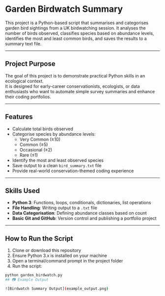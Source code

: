 #  Garden Birdwatch Summary
This project is a Python-based script that summarises and categorises garden bird sightings from a UK birdwatching session.
It analyses the number of birds observed, classifies species based on abundance levels, identifies the most and least common birds, and saves the results to a summary text file.

---

##  Project Purpose

The goal of this project is to demonstrate practical Python skills in an ecological context.  
It is designed for early-career conservationists, ecologists, or data enthusiasts who want to automate simple survey summaries and enhance their coding portfolios.

---

##  Features

- Calculate total birds observed
- Categorise species by abundance levels:
  - Very Common (≥10)
  - Common (≥5)
  - Occasional (≥2)
  - Rare (≤1)
- Identify the most and least observed species
- Save output to a clean `bird_summary.txt` file
- Provide real-world conservation-themed coding experience

---

##  Skills Used

- **Python 3**: Functions, loops, conditionals, dictionaries, list operations
- **File Handling**: Writing output to a `.txt` file
- **Data Categorisation**: Defining abundance classes based on count
- **Basic Git and GitHub**: Version control and publishing a portfolio project

---

##  How to Run the Script

1. Clone or download this repository
2. Ensure Python 3.x is installed on your machine
3. Open a terminal/command prompt in the project folder
4. Run the script:

```bash
python garden_birdwatch.py
## 📷 Example Output

![Birdwatch Summary Output](example_output.png)


